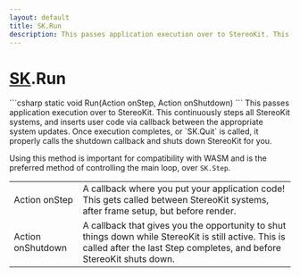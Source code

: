 ```yaml
---
layout: default
title: SK.Run
description: This passes application execution over to StereoKit. This continuously steps all StereoKit systems, and inserts user code via callback between the appropriate system updates. Once execution completes, or SK.Quit is called, it properly calls the shutdown callback and shuts down StereoKit for you.  Using this method is important for compatibility with WASM and is the preferred method of controlling the main loop, over SK.Step.
---
```

# [SK]({{site.url}}/Pages/StereoKit/SK.html).Run

<div class='signature' markdown='1'>
```csharp
static void Run(Action onStep, Action onShutdown)
```
This passes application execution over to StereoKit.
This continuously steps all StereoKit systems, and inserts user
code via callback between the appropriate system updates. Once
execution completes, or `SK.Quit` is called, it properly calls the
shutdown callback and shuts down StereoKit for you.

Using this method is important for compatibility with WASM and is
the preferred method of controlling the main loop, over
`SK.Step`.
</div>

|  |  |
|--|--|
|Action onStep|A callback where you put your application             code! This gets called between StereoKit systems, after frame             setup, but before render.|
|Action onShutdown|A callback that gives you the             opportunity to shut things down while StereoKit is still active.             This is called after the last Step completes, and before             StereoKit shuts down.|




